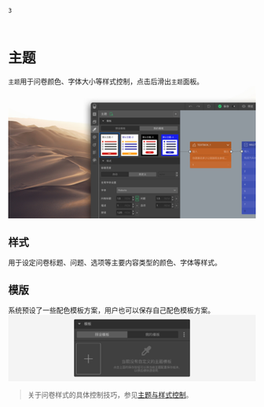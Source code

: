 ```index
3
```
```tag

```
```summary

```
# 主题

`主题`用于问卷颜色、字体大小等样式控制，点击后滑出`主题`面板。
<img src='../../assets/snapshots/kit/theme-cn.jpg'>

## 样式
用于设定问卷标题、问题、选项等主要内容类型的颜色、字体等样式。

## 模版
系统预设了一些配色模板方案，用户也可以保存自己配色模板方案。
<img src='../../assets/snapshots/kit/theme/my-theme.png'>

> 关于问卷样式的具体控制技巧，参见[主题与样式控制](../theme/concept.md)。